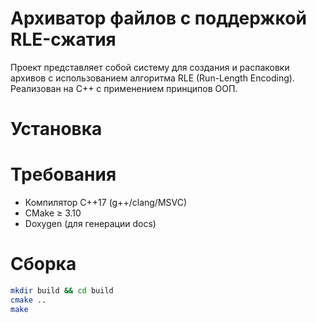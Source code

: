 # Архиватор файлов с поддержкой RLE-сжатия

Проект представляет собой систему для создания и распаковки архивов с использованием алгоритма RLE (Run-Length Encoding). Реализован на C++ с применением принципов ООП.

# Установка

# Требования
- Компилятор C++17 (g++/clang/MSVC)
- CMake ≥ 3.10
- Doxygen (для генерации docs)

# Сборка
```bash
mkdir build && cd build
cmake ..
make
